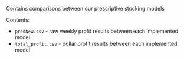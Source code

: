 Contains comparisons between our prescriptive stocking models

Contents:
* `predNew.csv` - raw weekly profit results between each implemented model
* `total_profit.csv` - dollar profit results between each implemented model
